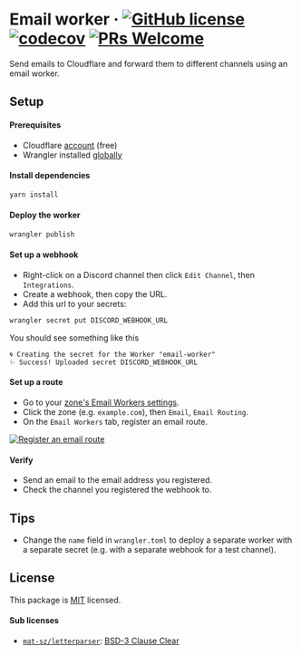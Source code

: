 # Email worker &middot; [![GitHub license](https://img.shields.io/badge/license-MIT-blue.svg)](https://github.com/webbertakken/email-worker/blob/main/LICENSE) [![codecov](https://codecov.io/gh/webbertakken/email-worker/branch/main/graph/badge.svg?token=vWf0M5qX20)](https://codecov.io/gh/webbertakken/email-worker) [![PRs Welcome](https://img.shields.io/badge/PRs-welcome-brightgreen.svg)](https://github.com/webbertakken/email-worker/blob/main/CONTRIBUTING.md)

Send emails to Cloudflare and forward them to different channels using an email worker.

## Setup

#### Prerequisites

- Cloudflare [account](https://dash.cloudflare.com/sign-up) (free)
- Wrangler installed [globally](https://developers.cloudflare.com/workers/wrangler/install-and-update/#install-wrangler-globally)

#### Install dependencies

```bash
yarn install
```

#### Deploy the worker

```bash
wrangler publish
```

#### Set up a webhook

- Right-click on a Discord channel then click `Edit Channel`, then `Integrations`.
- Create a webhook, then copy the URL.
- Add this url to your secrets:

```bash
wrangler secret put DISCORD_WEBHOOK_URL
```

You should see something like this

```console
🌀 Creating the secret for the Worker "email-worker"
✨ Success! Uploaded secret DISCORD_WEBHOOK_URL
```

#### Set up a route

- Go to your [zone's Email Workers settings](https://dash.cloudflare.com/?to=/:account).
- Click the zone (e.g. `example.com`), then `Email`, `Email Routing`.
- On the `Email Workers` tab, register an email route.

[![Register an email route](./assets/email-routing.png)](./assets/email-routing.png)

#### Verify

- Send an email to the email address you registered.
- Check the channel you registered the webhook to.

## Tips

- Change the `name` field in `wrangler.toml` to deploy a separate worker with a separate secret (e.g. with a separate webhook for a test channel). 


## License

This package is [MIT](./LICENSE) licensed.

#### Sub licenses

- [`mat-sz/letterparser`](https://github.com/mat-sz/letterparser): [BSD-3 Clause Clear](https://github.com/mat-sz/letterparser/blob/master/LICENSE)
